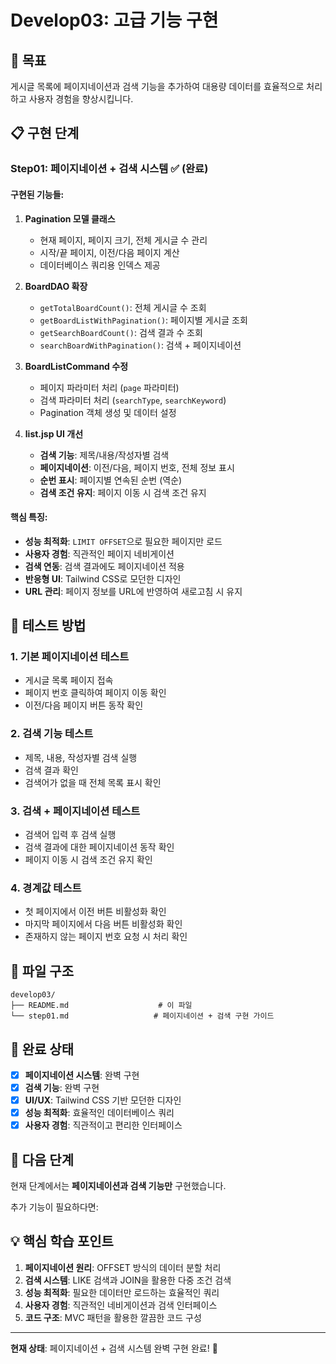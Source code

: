 # Develop03: 고급 기능 구현

## 🎯 목표

게시글 목록에 페이지네이션과 검색 기능을 추가하여 대용량 데이터를 효율적으로 처리하고 사용자 경험을 향상시킵니다.

## 📋 구현 단계

### **Step01: 페이지네이션 + 검색 시스템** ✅ (완료)

#### **구현된 기능들:**

1. **Pagination 모델 클래스**

   - 현재 페이지, 페이지 크기, 전체 게시글 수 관리
   - 시작/끝 페이지, 이전/다음 페이지 계산
   - 데이터베이스 쿼리용 인덱스 제공

2. **BoardDAO 확장**

   - `getTotalBoardCount()`: 전체 게시글 수 조회
   - `getBoardListWithPagination()`: 페이지별 게시글 조회
   - `getSearchBoardCount()`: 검색 결과 수 조회
   - `searchBoardWithPagination()`: 검색 + 페이지네이션

3. **BoardListCommand 수정**

   - 페이지 파라미터 처리 (`page` 파라미터)
   - 검색 파라미터 처리 (`searchType`, `searchKeyword`)
   - Pagination 객체 생성 및 데이터 설정

4. **list.jsp UI 개선**
   - **검색 기능**: 제목/내용/작성자별 검색
   - **페이지네이션**: 이전/다음, 페이지 번호, 전체 정보 표시
   - **순번 표시**: 페이지별 연속된 순번 (역순)
   - **검색 조건 유지**: 페이지 이동 시 검색 조건 유지

#### **핵심 특징:**

- **성능 최적화**: `LIMIT OFFSET`으로 필요한 페이지만 로드
- **사용자 경험**: 직관적인 페이지 네비게이션
- **검색 연동**: 검색 결과에도 페이지네이션 적용
- **반응형 UI**: Tailwind CSS로 모던한 디자인
- **URL 관리**: 페이지 정보를 URL에 반영하여 새로고침 시 유지

## 🚀 테스트 방법

### **1. 기본 페이지네이션 테스트**

- 게시글 목록 페이지 접속
- 페이지 번호 클릭하여 페이지 이동 확인
- 이전/다음 페이지 버튼 동작 확인

### **2. 검색 기능 테스트**

- 제목, 내용, 작성자별 검색 실행
- 검색 결과 확인
- 검색어가 없을 때 전체 목록 표시 확인

### **3. 검색 + 페이지네이션 테스트**

- 검색어 입력 후 검색 실행
- 검색 결과에 대한 페이지네이션 동작 확인
- 페이지 이동 시 검색 조건 유지 확인

### **4. 경계값 테스트**

- 첫 페이지에서 이전 버튼 비활성화 확인
- 마지막 페이지에서 다음 버튼 비활성화 확인
- 존재하지 않는 페이지 번호 요청 시 처리 확인

## 📁 파일 구조

```
develop03/
├── README.md                    # 이 파일
└── step01.md                   # 페이지네이션 + 검색 구현 가이드
```

## 🎯 완료 상태

- [x] **페이지네이션 시스템**: 완벽 구현
- [x] **검색 기능**: 완벽 구현
- [x] **UI/UX**: Tailwind CSS 기반 모던한 디자인
- [x] **성능 최적화**: 효율적인 데이터베이스 쿼리
- [x] **사용자 경험**: 직관적이고 편리한 인터페이스

## 🔗 다음 단계

현재 단계에서는 **페이지네이션과 검색 기능만** 구현했습니다.

추가 기능이 필요하다면:

## 💡 핵심 학습 포인트

1. **페이지네이션 원리**: OFFSET 방식의 데이터 분할 처리
2. **검색 시스템**: LIKE 검색과 JOIN을 활용한 다중 조건 검색
3. **성능 최적화**: 필요한 데이터만 로드하는 효율적인 쿼리
4. **사용자 경험**: 직관적인 네비게이션과 검색 인터페이스
5. **코드 구조**: MVC 패턴을 활용한 깔끔한 코드 구성

---

**현재 상태**: 페이지네이션 + 검색 시스템 완벽 구현 완료! 🎉
